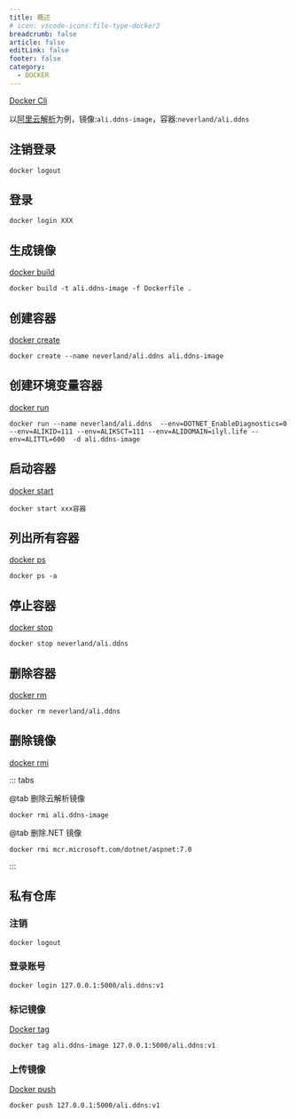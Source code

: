 ```yaml
---
title: 概述
# icon: vscode-icons:file-type-docker2
breadcrumb: false
article: false
editLink: false
footer: false
category:
  - DOCKER
---
```


[Docker Cli](https://docs.docker.com/engine/reference/commandline/docker/)

以[阿里云解析](aliyun-ddns.md)为例，镜像:`ali.ddns-image`，容器:`neverland/ali.ddns`

## 注销登录

```.NET CLI
docker logout
```

## 登录

```.NET CLi
docker login XXX
```

## 生成镜像

[docker build](https://docs.docker.com/engine/reference/commandline/build/)

```.NET CLI
docker build -t ali.ddns-image -f Dockerfile .
```

## 创建容器

[docker create](https://docs.docker.com/engine/reference/commandline/create/)

```.NET CLI
docker create --name neverland/ali.ddns ali.ddns-image
```

## 创建环境变量容器

[docker run](https://docs.docker.com/engine/reference/commandline/run/)

```.NET CLI
docker run --name neverland/ali.ddns  --env=DOTNET_EnableDiagnostics=0 --env=ALIKID=111 --env=ALIKSCT=111 --env=ALIDOMAIN=ilyl.life --env=ALITTL=600  -d ali.ddns-image
```

## 启动容器

[docker start](https://docs.docker.com/engine/reference/commandline/start/)

```.NET CLI
docker start xxx容器
```

## 列出所有容器

[docker ps](https://docs.docker.com/engine/reference/commandline/ps/)

```.NET CLI
docker ps -a
```

## 停止容器

[docker stop](https://docs.docker.com/engine/reference/commandline/stop/)

```.NET CLI
docker stop neverland/ali.ddns
```

## 删除容器

[docker rm](https://docs.docker.com/engine/reference/commandline/rm/)

```.NET CLI
docker rm neverland/ali.ddns
```

## 删除镜像

[docker rmi](https://docs.docker.com/engine/reference/commandline/rmi/)

::: tabs

@tab 删除云解析镜像

```.NET CLI
docker rmi ali.ddns-image
```

@tab 删除.NET 镜像

```.NET CLI
docker rmi mcr.microsoft.com/dotnet/aspnet:7.0
```

:::

## 私有仓库

### 注销

```.NET CLI
docker logout
```

### 登录账号

```.NET CLI
docker login 127.0.0.1:5000/ali.ddns:v1
```

### 标记镜像

[Docker tag](https://docs.docker.com/engine/reference/commandline/tag/)

```.NET CLI
docker tag ali.ddns-image 127.0.0.1:5000/ali.ddns:v1
```

### 上传镜像

[Docker push](https://docs.docker.com/engine/reference/commandline/push/)

```.NET CLI
docker push 127.0.0.1:5000/ali.ddns:v1
```
